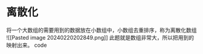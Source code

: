 # 离散化
将一个大数组的需要用到的数据放在小数组中，小数组去重排序，称为离散化数组
![[Pasted image 20240220202849.png]]
此题就是数组非常大，所以把用到的映射出来。
code
```cpp

```
